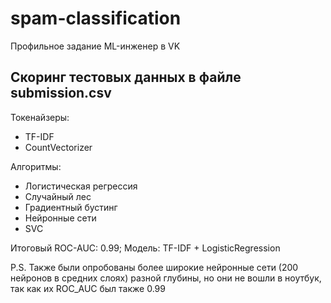 # spam-classification
Профильное задание ML-инженер в VK

## Скоринг тестовых данных в файле submission.csv

Токенайзеры:
* TF-IDF
* CountVectorizer

Алгоритмы:
* Логистическая регрессия
* Случайный лес
* Градиентный бустинг
* Нейронные сети
* SVC

Итоговый ROC-AUC: 0.99; Модель: TF-IDF + LogisticRegression


P.S. Также были опробованы более широкие нейронные сети (200 нейронов в средних слоях) разной глубины, но они не вошли в ноутбук, так как их ROC_AUC был также 0.99

